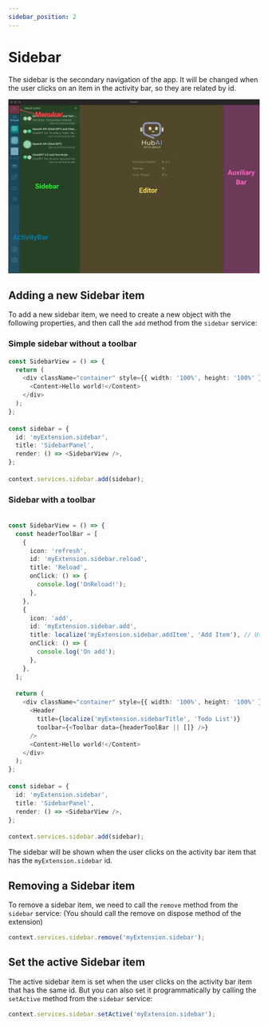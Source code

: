 ```yaml
---
sidebar_position: 2
---
```


# Sidebar

The sidebar is the secondary navigation of the app. It will be changed when the user clicks on an item in the activity bar, so they are related by id.

![Workbench Core Components](./workbench-core.jpg)

## Adding a new Sidebar item

To add a new sidebar item, we need to create a new object with the following properties, and then call the `add` method from the `sidebar` service:

### Simple sidebar without a toolbar

```typescript
const SidebarView = () => {
  return (
    <div className="container" style={{ width: '100%', height: '100%' }}>
      <Content>Hello world!</Content>
    </div>
  );
};

const sidebar = {
  id: 'myExtension.sidebar',
  title: 'SidebarPanel',
  render: () => <SidebarView />,
};

context.services.sidebar.add(sidebar);
```

### Sidebar with a toolbar

```typescript

const SidebarView = () => {
  const headerToolBar = [
    {
      icon: 'refresh',
      id: 'myExtension.sidebar.reload',
      title: 'Reload',
      onClick: () => {
        console.log('OnReload!');
      },
    },
    {
      icon: 'add',
      id: 'myExtension.sidebar.add',
      title: localize('myExtension.sidebar.addItem', 'Add Item'), // Use the localize if you want to support multiple languages
      onClick: () => {
        console.log('On add');
      },
    },
  ];

  return (
    <div className="container" style={{ width: '100%', height: '100%' }}>
      <Header
        title={localize('myExtension.sidebarTitle', 'Todo List')}
        toolbar={<Toolbar data={headerToolBar || []} />}
      />
      <Content>Hello world!</Content>
    </div>
  );
};

const sidebar = {
  id: 'myExtension.sidebar',
  title: 'SidebarPanel',
  render: () => <SidebarView />,
};

context.services.sidebar.add(sidebar);
```

The sidebar will be shown when the user clicks on the activity bar item that has the `myExtension.sidebar` id.

## Removing a Sidebar item

To remove a sidebar item, we need to call the `remove` method from the `sidebar` service:
(You should call the remove on dispose method of the extension)

```typescript
context.services.sidebar.remove('myExtension.sidebar');
```

## Set the active Sidebar item

The active sidebar item is set when the user clicks on the activity bar item that has the same id. But you can also set it programmatically by calling the `setActive` method from the `sidebar` service:

```typescript
context.services.sidebar.setActive('myExtension.sidebar');
```